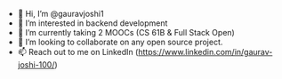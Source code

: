 - 👋 Hi, I’m @gauravjoshi1
- 👀 I’m interested in backend development
- 🌱 I’m currently taking 2 MOOCs (CS 61B & Full Stack Open)
- 💞️ I’m looking to collaborate on any open source project. 
- 📫 Reach out to me on LinkedIn (https://www.linkedin.com/in/gaurav-joshi-100/)

<!---
gauravjoshi1/gauravjoshi1 is a ✨ special ✨ repository because its `README.md` (this file) appears on your GitHub profile.
You can click the Preview link to take a look at your changes.
--->
